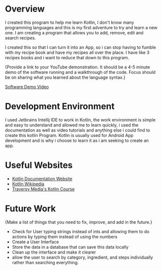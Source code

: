 # Overview

I created this program to help me learn Kotlin, I don't know many programming languages and this is my first adventure to try and learn a new one. I am creating a program that allows you to add, remove, edit and search recipes.

I created this so that I can turn it into an App, so i can stop having to fumble with my recipe book and have my recipes all over the place. I have like 3 recipes books and i want to reduce that down to this program.

{Provide a link to your YouTube demonstration. It should be a 4-5 minute demo of the software running and a walkthrough of the code. Focus should be on sharing what you learned about the language syntax.}

[Software Demo Video](http://youtube.link.goes.here)

# Development Environment

I used Jetbrains Intellij IDE to work in Kotlin, the work environment is simple and easy to understand and allowed me to learn quickly, i used the documentation as well as video tutorials and anything else i could find to create this kotlin Program.
Kotlin is usually used for Android App development and is why i choose to learn it as i am seeking to create an app.

# Useful Websites


- [Kotlin Documentation Website](https://kotlinlang.org/docs/home.html)
- [Kotlin Wikipedia](https://en.wikipedia.org/wiki/Kotlin_(programming_language))
- [Traversy Media's Kotlin Course](https://www.youtube.com/watch?v=5flXf8nuq60)

# Future Work

{Make a list of things that you need to fix, improve, and add in the future.}

- Check for User typing strings instead of ints and allowing them to do actions by typing them instead of using the numbers
- Create a User Interface
- Store the data in a database that can save this data locally
- Clean up the interface and make it clearer
- allow the user to search by category, ingredient, and steps individually rather than searching everything.
